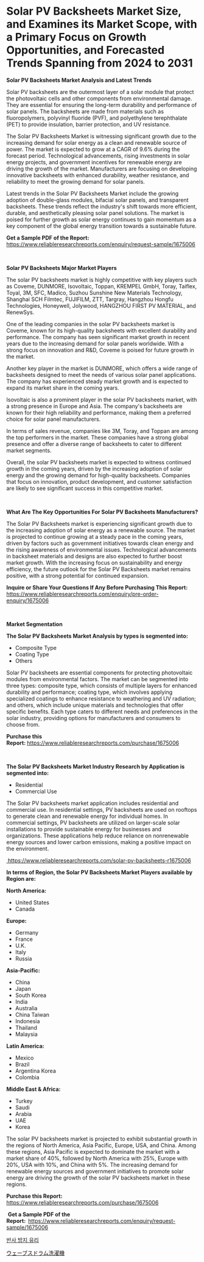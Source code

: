 <p><h1>Solar PV Backsheets Market Size, and Examines its Market Scope, with a Primary Focus on Growth Opportunities, and Forecasted Trends Spanning from 2024 to 2031</h1></p><p><strong>Solar PV Backsheets Market Analysis and Latest Trends</strong></p>
<p><p>Solar PV backsheets are the outermost layer of a solar module that protect the photovoltaic cells and other components from environmental damage. They are essential for ensuring the long-term durability and performance of solar panels. The backsheets are made from materials such as fluoropolymers, polyvinyl fluoride (PVF), and polyethylene terephthalate (PET) to provide insulation, barrier protection, and UV resistance.</p><p>The Solar PV Backsheets Market is witnessing significant growth due to the increasing demand for solar energy as a clean and renewable source of power. The market is expected to grow at a CAGR of 9.6% during the forecast period. Technological advancements, rising investments in solar energy projects, and government incentives for renewable energy are driving the growth of the market. Manufacturers are focusing on developing innovative backsheets with enhanced durability, weather resistance, and reliability to meet the growing demand for solar panels.</p><p>Latest trends in the Solar PV Backsheets Market include the growing adoption of double-glass modules, bifacial solar panels, and transparent backsheets. These trends reflect the industry's shift towards more efficient, durable, and aesthetically pleasing solar panel solutions. The market is poised for further growth as solar energy continues to gain momentum as a key component of the global energy transition towards a sustainable future.</p></p>
<p><strong>Get a Sample PDF of the Report:&nbsp;</strong> <a href="https://www.reliableresearchreports.com/enquiry/request-sample/1675006">https://www.reliableresearchreports.com/enquiry/request-sample/1675006</a></p>
<p>&nbsp;</p>
<p><strong>Solar PV Backsheets Major Market Players</strong></p>
<p><p>The solar PV backsheets market is highly competitive with key players such as Coveme, DUNMORE, Isovoltaic, Toppan, KREMPEL GmbH, Toray, Taiflex, Toyal, 3M, SFC, Madico, Suzhou Sunshine New Materials Technology, Shanghai SCH Filmtec, FUJIFILM, ZTT, Targray, Hangzhou Hongfu Technologies, Honeywell, Jolywood, HANGZHOU FIRST PV MATERIAL, and RenewSys.</p><p>One of the leading companies in the solar PV backsheets market is Coveme, known for its high-quality backsheets with excellent durability and performance. The company has seen significant market growth in recent years due to the increasing demand for solar panels worldwide. With a strong focus on innovation and R&D, Coveme is poised for future growth in the market.</p><p>Another key player in the market is DUNMORE, which offers a wide range of backsheets designed to meet the needs of various solar panel applications. The company has experienced steady market growth and is expected to expand its market share in the coming years.</p><p>Isovoltaic is also a prominent player in the solar PV backsheets market, with a strong presence in Europe and Asia. The company's backsheets are known for their high reliability and performance, making them a preferred choice for solar panel manufacturers.</p><p>In terms of sales revenue, companies like 3M, Toray, and Toppan are among the top performers in the market. These companies have a strong global presence and offer a diverse range of backsheets to cater to different market segments.</p><p>Overall, the solar PV backsheets market is expected to witness continued growth in the coming years, driven by the increasing adoption of solar energy and the growing demand for high-quality backsheets. Companies that focus on innovation, product development, and customer satisfaction are likely to see significant success in this competitive market.</p></p>
<p>&nbsp;</p>
<p><strong>What Are The Key Opportunities For Solar PV Backsheets Manufacturers?</strong></p>
<p><p>The Solar PV Backsheets market is experiencing significant growth due to the increasing adoption of solar energy as a renewable source. The market is projected to continue growing at a steady pace in the coming years, driven by factors such as government initiatives towards clean energy and the rising awareness of environmental issues. Technological advancements in backsheet materials and designs are also expected to further boost market growth. With the increasing focus on sustainability and energy efficiency, the future outlook for the Solar PV Backsheets market remains positive, with a strong potential for continued expansion.</p></p>
<p><strong>Inquire or Share Your Questions If Any Before Purchasing This Report:</strong> <a href="https://www.reliableresearchreports.com/enquiry/pre-order-enquiry/1675006">https://www.reliableresearchreports.com/enquiry/pre-order-enquiry/1675006</a></p>
<p>&nbsp;</p>
<p><strong>Market Segmentation</strong></p>
<p><strong>The Solar PV Backsheets Market Analysis by types is segmented into:</strong></p>
<p><ul><li>Composite Type</li><li>Coating Type</li><li>Others</li></ul></p>
<p><p>Solar PV backsheets are essential components for protecting photovoltaic modules from environmental factors. The market can be segmented into three types: composite type, which consists of multiple layers for enhanced durability and performance; coating type, which involves applying specialized coatings to enhance resistance to weathering and UV radiation; and others, which include unique materials and technologies that offer specific benefits. Each type caters to different needs and preferences in the solar industry, providing options for manufacturers and consumers to choose from.</p></p>
<p><strong>Purchase this Report:&nbsp;</strong><a href="https://www.reliableresearchreports.com/purchase/1675006">https://www.reliableresearchreports.com/purchase/1675006</a></p>
<p>&nbsp;</p>
<p><strong>The Solar PV Backsheets Market Industry Research by Application is segmented into:</strong></p>
<p><ul><li>Residential</li><li>Commercial Use</li></ul></p>
<p><p>The Solar PV backsheets market application includes residential and commercial use. In residential settings, PV backsheets are used on rooftops to generate clean and renewable energy for individual homes. In commercial settings, PV backsheets are utilized on larger-scale solar installations to provide sustainable energy for businesses and organizations. These applications help reduce reliance on nonrenewable energy sources and lower carbon emissions, making a positive impact on the environment.</p></p>
<p><a href="https://www.reliableresearchreports.com/solar-pv-backsheets-r1675006">&nbsp;https://www.reliableresearchreports.com/solar-pv-backsheets-r1675006</a></p>
<p><strong>In terms of Region, the Solar PV Backsheets Market Players available by Region are:</strong></p>
<p>
    <p> <strong> North America: </strong>
        <ul>
            <li>United States</li>
            <li>Canada</li>
        </ul>
        </p> 
    <p> <strong> Europe: </strong>
        <ul>
            <li>Germany</li>
            <li>France</li>
            <li>U.K.</li>
            <li>Italy</li>
            <li>Russia</li>
        </ul>
        </p> 
    <p> <strong> Asia-Pacific: </strong>
        <ul>
            <li>China</li>
            <li>Japan</li>
            <li>South Korea</li>
            <li>India</li>
            <li>Australia</li>
            <li>China Taiwan</li>
            <li>Indonesia</li>
            <li>Thailand</li>
            <li>Malaysia</li>
        </ul>
        </p> 
    <p> <strong> Latin America: </strong>
        <ul>
            <li>Mexico</li>
            <li>Brazil</li>
            <li>Argentina Korea</li>
            <li>Colombia</li>
        </ul>
        </p> 
    <p> <strong> Middle East & Africa: </strong>
        <ul>
            <li>Turkey</li>
            <li>Saudi</li>
            <li>Arabia</li>
            <li>UAE</li>
            <li>Korea</li>
        </ul>
    </p>
    </p>
<p><p>The solar PV backsheets market is projected to exhibit substantial growth in the regions of North America, Asia Pacific, Europe, USA, and China. Among these regions, Asia Pacific is expected to dominate the market with a market share of 40%, followed by North America with 25%, Europe with 20%, USA with 10%, and China with 5%. The increasing demand for renewable energy sources and government initiatives to promote solar energy are driving the growth of the solar PV backsheets market in these regions.</p></p>
<p><strong>Purchase this Report: </strong><a href="https://www.reliableresearchreports.com/purchase/1675006">https://www.reliableresearchreports.com/purchase/1675006</a></p>
<p>&nbsp;<strong>Get a Sample PDF of the Report:&nbsp;&nbsp;</strong><a href="https://www.reliableresearchreports.com/enquiry/request-sample/1675006">https://www.reliableresearchreports.com/enquiry/request-sample/1675006</a></p>
<p><strong></strong></p>
<p><p><a href="https://github.com/lzrvbyqzftro57/Market-Research-Report-List-2/blob/main/4251096101250.md">반사 방지 유리</a></p><p><a href="https://github.com/FredaJerde/Market-Research-Report-List-1/blob/main/3575442107203.md">ウェーブスドラム洗濯機</a></p></p>
